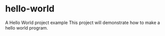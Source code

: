 # hello-world
A Hello World project example
This project will demonstrate how to make a hello world program.
